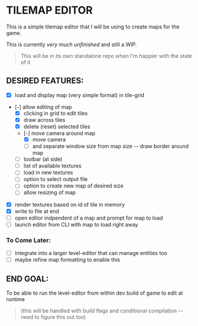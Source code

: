 # TILEMAP EDITOR

This is a simple tilemap editor that I will be using to create maps for the game. 

This is currently _*very much unfinished*_ and still a WIP.

> This will be in its own standalone repo when I'm happier with the state of it

## DESIRED FEATURES:

- [x] load and display map (very simple format) in tile-grid
- [-] allow editing of map
    - [x] clicking in grid to edit tiles
    - [x] draw across tiles
    - [x] delete (reset) selected tiles
    - [-] move camera around map 
        - [x] move camera
        - [ ] and separate window size from map size -- draw border around map
    - [ ] toolbar (at side)
    - [ ] list of available textures
    - [ ] load in new textures
    - [ ] option to select output file
    - [ ] option to create new map of desired size
    - [ ] allow resizing of map
- [x] render textures based on id of tile in memory
- [x] write to file at end
- [ ] open editor indpendent of a map and prompt for map to load
- [ ] launch editor from CLI with map to load right away

### To Come Later:

- [ ] Integrate into a larger level-editor that can manage entities too
- [ ] maybe refine map formatting to enable this

## END GOAL:

To be able to run the level-editor from within dev build of game to edit at runtime
> (this will be handled with build flags and conditional compilation -- need to figure this out too)
